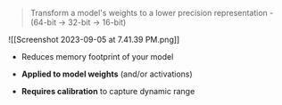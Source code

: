 

>Transform a model's weights to a lower precision representation
	- (64-bit -> 32-bit -> 16-bit)

![[Screenshot 2023-09-05 at 7.41.39 PM.png]]

- Reduces memory footprint of your model

- __Applied to model weights__ (and/or activations)
- __Requires calibration__ to capture dynamic range


